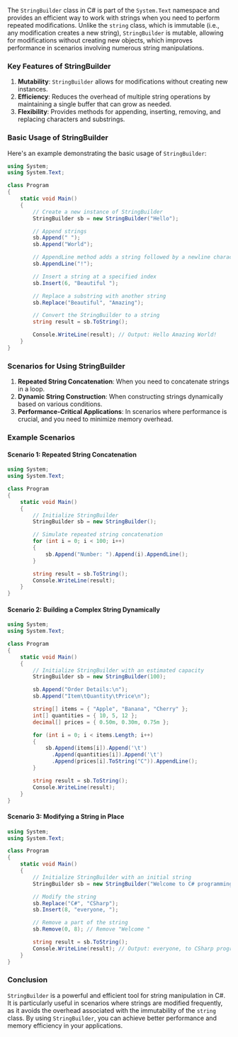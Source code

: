 The `StringBuilder` class in C# is part of the `System.Text` namespace and provides an efficient way to work with strings when you need to perform repeated modifications. Unlike the `string` class, which is immutable (i.e., any modification creates a new string), `StringBuilder` is mutable, allowing for modifications without creating new objects, which improves performance in scenarios involving numerous string manipulations.

### Key Features of StringBuilder

1. **Mutability**: `StringBuilder` allows for modifications without creating new instances.
2. **Efficiency**: Reduces the overhead of multiple string operations by maintaining a single buffer that can grow as needed.
3. **Flexibility**: Provides methods for appending, inserting, removing, and replacing characters and substrings.

### Basic Usage of StringBuilder

Here's an example demonstrating the basic usage of `StringBuilder`:

```csharp
using System;
using System.Text;

class Program
{
    static void Main()
    {
        // Create a new instance of StringBuilder
        StringBuilder sb = new StringBuilder("Hello");

        // Append strings
        sb.Append(" ");
        sb.Append("World");

        // AppendLine method adds a string followed by a newline character
        sb.AppendLine("!");

        // Insert a string at a specified index
        sb.Insert(6, "Beautiful ");

        // Replace a substring with another string
        sb.Replace("Beautiful", "Amazing");

        // Convert the StringBuilder to a string
        string result = sb.ToString();

        Console.WriteLine(result); // Output: Hello Amazing World!
    }
}
```

### Scenarios for Using StringBuilder

1. **Repeated String Concatenation**: When you need to concatenate strings in a loop.
2. **Dynamic String Construction**: When constructing strings dynamically based on various conditions.
3. **Performance-Critical Applications**: In scenarios where performance is crucial, and you need to minimize memory overhead.

### Example Scenarios

#### Scenario 1: Repeated String Concatenation

```csharp
using System;
using System.Text;

class Program
{
    static void Main()
    {
        // Initialize StringBuilder
        StringBuilder sb = new StringBuilder();

        // Simulate repeated string concatenation
        for (int i = 0; i < 100; i++)
        {
            sb.Append("Number: ").Append(i).AppendLine();
        }

        string result = sb.ToString();
        Console.WriteLine(result);
    }
}
```

#### Scenario 2: Building a Complex String Dynamically

```csharp
using System;
using System.Text;

class Program
{
    static void Main()
    {
        // Initialize StringBuilder with an estimated capacity
        StringBuilder sb = new StringBuilder(100);

        sb.Append("Order Details:\n");
        sb.Append("Item\tQuantity\tPrice\n");

        string[] items = { "Apple", "Banana", "Cherry" };
        int[] quantities = { 10, 5, 12 };
        decimal[] prices = { 0.50m, 0.30m, 0.75m };

        for (int i = 0; i < items.Length; i++)
        {
            sb.Append(items[i]).Append('\t')
              .Append(quantities[i]).Append('\t')
              .Append(prices[i].ToString("C")).AppendLine();
        }

        string result = sb.ToString();
        Console.WriteLine(result);
    }
}
```

#### Scenario 3: Modifying a String in Place

```csharp
using System;
using System.Text;

class Program
{
    static void Main()
    {
        // Initialize StringBuilder with an initial string
        StringBuilder sb = new StringBuilder("Welcome to C# programming!");

        // Modify the string
        sb.Replace("C#", "CSharp");
        sb.Insert(8, "everyone, ");

        // Remove a part of the string
        sb.Remove(0, 8); // Remove "Welcome "

        string result = sb.ToString();
        Console.WriteLine(result); // Output: everyone, to CSharp programming!
    }
}
```

### Conclusion

`StringBuilder` is a powerful and efficient tool for string manipulation in C#. It is particularly useful in scenarios where strings are modified frequently, as it avoids the overhead associated with the immutability of the `string` class. By using `StringBuilder`, you can achieve better performance and memory efficiency in your applications.
